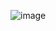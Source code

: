 

![image](https://user-images.githubusercontent.com/92802270/202913355-363b3250-87f9-42a5-ae68-ca25ad04d440.png)

